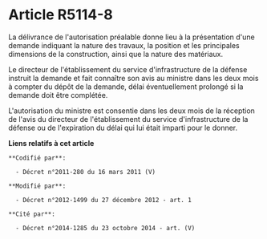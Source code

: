 # Article R5114-8

La délivrance de l'autorisation préalable donne lieu à la présentation d'une demande indiquant la nature des travaux, la
position et les principales dimensions de la construction, ainsi que la nature des matériaux. 

Le directeur de l'établissement du service d'infrastructure de la défense instruit la demande et fait connaître son avis au
ministre dans les deux mois à compter du dépôt de la demande, délai éventuellement prolongé si la demande doit être
complétée. 

L'autorisation du ministre est consentie dans les deux mois de la réception de l'avis du directeur de l'établissement du
service d'infrastructure de la défense ou de l'expiration du délai qui lui était imparti pour le donner.

**Liens relatifs à cet article**

	**Codifié par**:

	  - Décret n°2011-280 du 16 mars 2011 (V)

	**Modifié par**:

	  - Décret n°2012-1499 du 27 décembre 2012 - art. 1

	**Cité par**:

	  - Décret n°2014-1285 du 23 octobre 2014 - art. (V)
